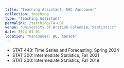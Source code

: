 ```yaml
---
title: "Teaching Assistant, UBC Vancouver"
collection: teaching
type: "Teaching Assistant"
permalink: /teaching/TA-UBC
venue: "University of British Columbia, Statistics"
date: 2024-01-01
location: "Vancouver, BC, Canada"
---
```

- STAT 443: Time Series and Forecasting, Spring 2024
- STAT 300: Intermediate Statistics, Fall 2021
- STAT 300: Intermediate Statistics, Fall 2019 
